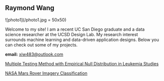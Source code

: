 ## Raymond Wang

![photo1](/photo1.jpg = 50x50) 

Welcome to my site! I am a recent UC San Diego graduate and a data science researcher at the UCSD Design Lab. My research interest surrounds machine learning and data-driven application designs. Below you can check out some of my projects.

**email:** xiw483@outlook.com

[Multiple Testing Method with Empirical Null Distribution in Leukemia Studies](https://xiw483.github.io/dsc180b-website/)

[NASA Mars Rover Imagery Classification](https://medium.com/ds3ucsd/mars-rover-image-classification-5151db5e0f4)
